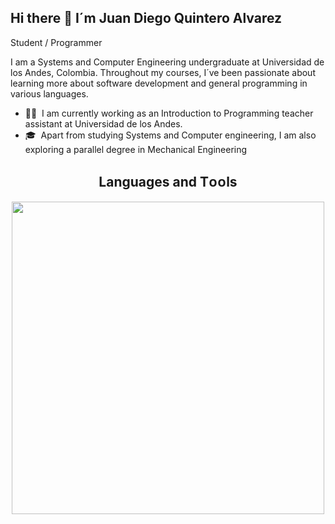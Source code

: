 ## Hi there 👋 I´m Juan Diego Quintero Alvarez

Student / Programmer

I am a Systems and Computer Engineering undergraduate at Universidad de los Andes, Colombia. Throughout my courses, I´ve been passionate about learning more about software development and general programming in various languages.

- 👨‍💻 &nbsp;I am currently working as an Introduction to Programming teacher assistant at Universidad de los Andes.
- 🎓 &nbsp;Apart from studying Systems and Computer engineering, I am also exploring a parallel degree in Mechanical Engineering

 <!--Languages and Tools Section-->       
<h2 align="center">Languages and Tᴏᴏls</h2> 
<p align="center">
<img width="500px"  src="https://skillicons.dev/icons?i=py,java,spring,git,vscode,eclipse,postman,notion,autocad,figma&perline=10"  />
</p>
<br />


<!--
**titoK1751/titoK1751** is a ✨ _special_ ✨ repository because its `README.md` (this file) appears on your GitHub profile.

Here are some ideas to get you started:

- 🔭 I’m currently working on ...
- 🌱 I’m currently learning ...
- 👯 I’m looking to collaborate on ...
- 🤔 I’m looking for help with ...
- 💬 Ask me about ...
- 📫 How to reach me: ...
- 😄 Pronouns: ...
- ⚡ Fun fact: ...
-->
